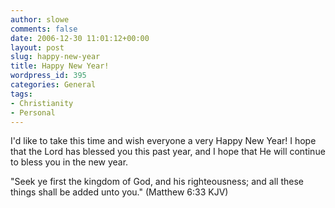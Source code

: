 ```yaml
---
author: slowe
comments: false
date: 2006-12-30 11:01:12+00:00
layout: post
slug: happy-new-year
title: Happy New Year!
wordpress_id: 395
categories: General
tags:
- Christianity
- Personal
---
```


I'd like to take this time and wish everyone a very Happy New Year! I hope that the Lord has blessed you this past year, and I hope that He will continue to bless you in the new year.

"Seek ye first the kingdom of God, and his righteousness; and all these things shall be added unto you." (Matthew 6:33 KJV)
